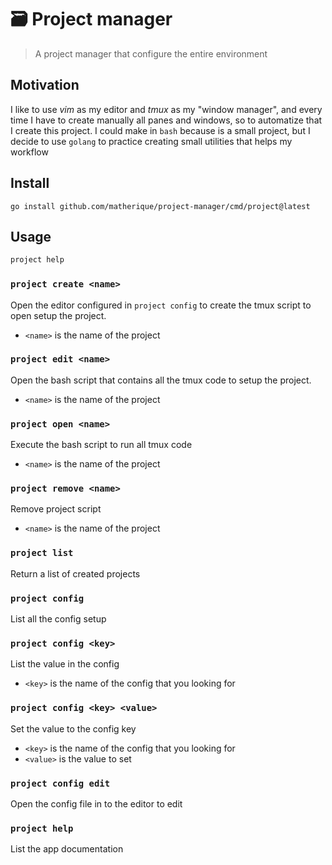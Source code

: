 # 🗃️ Project manager

> A project manager that configure the entire environment

## Motivation

I like to use _vim_ as my editor and _tmux_ as my "window manager", and
every time I have to create manually all panes and windows, so to
automatize that I create this project. I could make in `bash`
because is a small project, but I decide to use `golang` to practice
creating small utilities that helps my workflow

## Install 
```
go install github.com/matherique/project-manager/cmd/project@latest
```

## Usage

```bash
project help
```

### `project create <name>`

Open the editor configured in `project config` to create the tmux
script to open setup the project.

- `<name>` is the name of the project

### `project edit <name>`

Open the bash script that contains all the tmux code to setup the
project.

- `<name>` is the name of the project

### `project open <name>`

Execute the bash script to run all tmux code

- `<name>` is the name of the project

### `project remove <name>`

Remove project script 

- `<name>` is the name of the project

### `project list`

Return a list of created projects

### `project config`

List all the config setup

### `project config <key>`

List the value in the config

- `<key>` is the name of the config that you looking for

### `project config <key> <value>`

Set the value to the config key

- `<key>` is the name of the config that you looking for
- `<value>` is the value to set

### `project config edit`

Open the config file in to the editor to edit

### `project help`

List the app documentation

